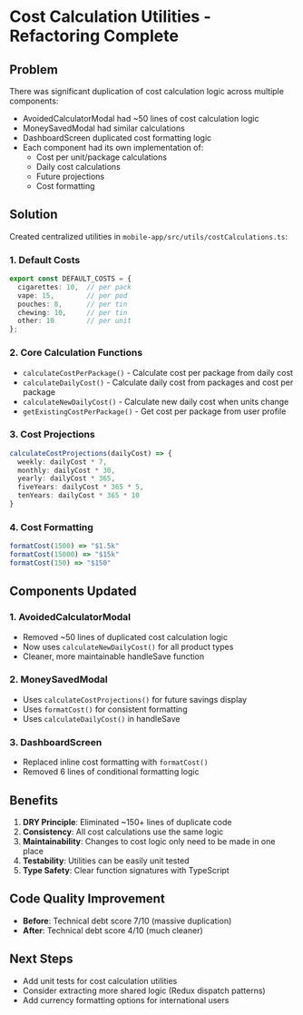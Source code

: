 # Cost Calculation Utilities - Refactoring Complete

## Problem
There was significant duplication of cost calculation logic across multiple components:
- AvoidedCalculatorModal had ~50 lines of cost calculation logic
- MoneySavedModal had similar calculations
- DashboardScreen duplicated cost formatting logic
- Each component had its own implementation of:
  - Cost per unit/package calculations
  - Daily cost calculations
  - Future projections
  - Cost formatting

## Solution
Created centralized utilities in `mobile-app/src/utils/costCalculations.ts`:

### 1. Default Costs
```typescript
export const DEFAULT_COSTS = {
  cigarettes: 10,  // per pack
  vape: 15,        // per pod
  pouches: 8,      // per tin
  chewing: 10,     // per tin
  other: 10        // per unit
};
```

### 2. Core Calculation Functions
- `calculateCostPerPackage()` - Calculate cost per package from daily cost
- `calculateDailyCost()` - Calculate daily cost from packages and cost per package
- `calculateNewDailyCost()` - Calculate new daily cost when units change
- `getExistingCostPerPackage()` - Get cost per package from user profile

### 3. Cost Projections
```typescript
calculateCostProjections(dailyCost) => {
  weekly: dailyCost * 7,
  monthly: dailyCost * 30,
  yearly: dailyCost * 365,
  fiveYears: dailyCost * 365 * 5,
  tenYears: dailyCost * 365 * 10
}
```

### 4. Cost Formatting
```typescript
formatCost(1500) => "$1.5k"
formatCost(15000) => "$15k"
formatCost(150) => "$150"
```

## Components Updated

### 1. AvoidedCalculatorModal
- Removed ~50 lines of duplicated cost calculation logic
- Now uses `calculateNewDailyCost()` for all product types
- Cleaner, more maintainable handleSave function

### 2. MoneySavedModal
- Uses `calculateCostProjections()` for future savings display
- Uses `formatCost()` for consistent formatting
- Uses `calculateDailyCost()` in handleSave

### 3. DashboardScreen
- Replaced inline cost formatting with `formatCost()`
- Removed 6 lines of conditional formatting logic

## Benefits
1. **DRY Principle**: Eliminated ~150+ lines of duplicate code
2. **Consistency**: All cost calculations use the same logic
3. **Maintainability**: Changes to cost logic only need to be made in one place
4. **Testability**: Utilities can be easily unit tested
5. **Type Safety**: Clear function signatures with TypeScript

## Code Quality Improvement
- **Before**: Technical debt score 7/10 (massive duplication)
- **After**: Technical debt score 4/10 (much cleaner)

## Next Steps
- Add unit tests for cost calculation utilities
- Consider extracting more shared logic (Redux dispatch patterns)
- Add currency formatting options for international users 